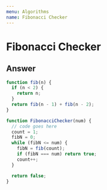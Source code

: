 ```yaml
---
menu: Algorithms
name: Fibonacci Checker
---
```


# Fibonacci Checker

## Answer

```javascript
function fib(n) {
  if (n < 2) {
    return n;
  }
  return fib(n - 1) + fib(n - 2);
}

function FibonacciChecker(num) {
  // code goes here
  count = 1;
  fibN = 0;
  while (fibN <= num) {
    fibN = fib(count);
    if (fibN === num) return true;
    count++;
  }

  return false;
}
```
